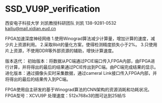 # SSD_VU9P_verification
西安电子科技大学
刘凯教授科研团队
刘凯
138-9281-0532
kailiu@mail.xidian.eud.cn


FPGA加速深度神经网络
1.使用Winograd算法减少计算量，增加计算的速度，减少片上资源利用。
2.采取8bit的量化方案，使得检测精度损失小于2%。
3.只使用片上资源，不使用DDR等外部资源的辅助，增快计算速度。


版本迭代：
初始版本：将数据从PC端通过PCIE端口传入FPGA内部，由FPGA进行计算，并将得出的最后的结果通过PCIE传出到PC端。由PC端完成结果的显示。
进化版本：通过摄像头实时采集数据，通过cameral Link接口传入FPGA内部，并将得出的最后的结果传入到PC端。

FPGA使用自主研发的基于Winograd算法的CNN架构的资源消耗和功耗状况。
FPGA型号：XCVU9P
处理速度：512x768x3的图可达到25帧/S